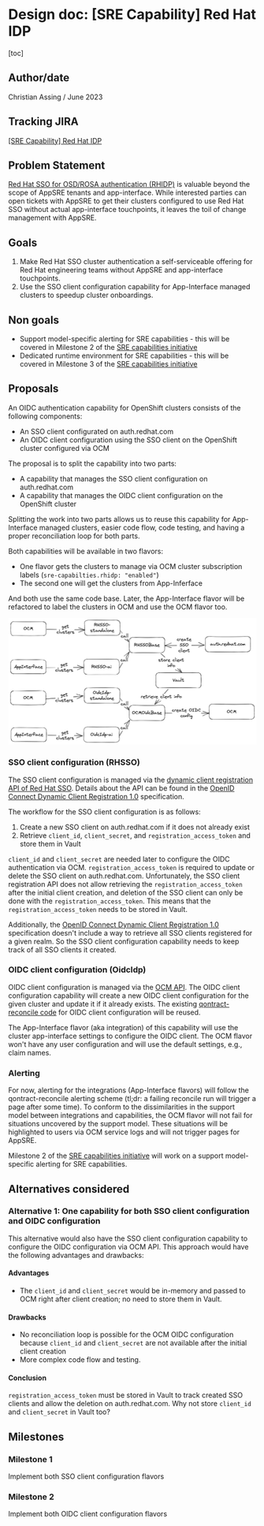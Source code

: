 # Design doc: [SRE Capability] Red Hat IDP

[toc]

## Author/date

Christian Assing / June 2023

## Tracking JIRA

[[SRE Capability] Red Hat IDP](https://issues.redhat.com/browse/SDE-2620)

## Problem Statement

[Red Hat SSO for OSD/ROSA authentication (RHIDP)](https://source.redhat.com/groups/public/sre/wiki/red_hat_sso_idp_for_osdrosa_authentication) is valuable beyond the scope of AppSRE tenants and app-interface. While interested parties can open tickets with AppSRE to get their clusters configured to use Red Hat SSO without actual app-interface touchpoints, it leaves the toil of change management with AppSRE.

## Goals

1. Make Red Hat SSO cluster authentication a self-serviceable offering for Red Hat engineering teams without AppSRE and app-interface touchpoints.
1. Use the SSO client configuration capability for App-Interface managed clusters to speedup cluster onboardings.

## Non goals

- Support model-specific alerting for SRE capabilities - this will be covered in Milestone 2 of the [SRE capabilities initiative](docs/app-sre/initiatives/sre-capabilities.md)
- Dedicated runtime environment for SRE capabilities - this will be covered in Milestone 3 of the [SRE capabilities initiative](docs/app-sre/initiatives/sre-capabilities.md)

## Proposals

An OIDC authentication capability for OpenShift clusters consists of the following components:

* An SSO client configurated on auth.redhat.com
* An OIDC client configuration using the SSO client on the OpenShift cluster configured via OCM

The proposal is to split the capability into two parts:

* A capability that manages the SSO client configuration on auth.redhat.com
* A capability that manages the OIDC client configuration on the OpenShift cluster

Splitting the work into two parts allows us to reuse this capability for App-Interface managed clusters, easier code flow, code testing, and having a proper reconciliation loop for both parts.

Both capabilities will be available in two flavors:

* One flavor gets the clusters to manage via OCM cluster subscription labels (`sre-capabilties.rhidp: "enabled"`)
* The second one will get the clusters from App-Inferface

And both use the same code base. Later, the App-Interface flavor will be refactored to label the clusters in OCM and use the OCM flavor too.

![](images/rhidp.png)

### SSO client configuration (RHSSO)

The SSO client configuration is managed via the [dynamic client registration API of Red Hat SSO](https://access.redhat.com/documentation/en-us/red_hat_single_sign-on/7.0/html/securing_applications_and_services_guide/client_registration#openid_connect_dynamic_client_registration). Details about the API can be found in the [OpenID Connect Dynamic Client Registration 1.0](https://openid.net/specs/openid-connect-registration-1_0.html) specification.

The workflow for the SSO client configuration is as follows:

1. Create a new SSO client on auth.redhat.com if it does not already exist
1. Retrieve `client_id`, `client_secret`, and `registration_access_token` and store them in Vault

`client_id` and `client_secret` are needed later to configure the OIDC authentication via OCM. `registration_access_token` is required to update or delete the SSO client on auth.redhat.com. Unfortunately, the SSO client registration API does not allow retrieving the `registration_access_token` after the initial client creation, and deletion of the SSO client can only be done with the `registration_access_token`. This means that the `registration_access_token` needs to be stored in Vault.

Additionally, the [OpenID Connect Dynamic Client Registration 1.0](https://openid.net/specs/openid-connect-registration-1_0.html) specification doesn't include a way to retrieve all SSO clients registered for a given realm. So the SSO client configuration capability needs to keep track of all SSO clients it created.

### OIDC client configuration (OidcIdp)

OIDC client configuration is managed via the [OCM API](https://api.openshift.com). The OIDC client configuration capability will create a new OIDC client configuration for the given cluster and update it if it already exists. The existing [qontract-reconcile code](https://github.com/app-sre/qontract-reconcile/blob/master/reconcile/ocm_oidc_idp.py) for OIDC client configuration will be reused.

The App-Interface flavor (aka integration) of this capability will use the cluster app-interface settings to configure the OIDC client. The OCM flavor won't have any user configuration and will use the default settings, e.g., claim names.

### Alerting

For now, alerting for the integrations (App-Interface flavors) will follow the qontract-reconcile alerting scheme (tl;dr: a failing reconcile run will trigger a page after some time). To conform to the dissimilarities in the support model between integrations and capabilities, the OCM flavor will not fail for situations uncovered by the support model. These situations will be highlighted to users via OCM service logs and will not trigger pages for AppSRE.

Milestone 2 of the [SRE capabilities initiative](docs/app-sre/initiatives/sre-capabilities.md) will work on a support model-specific alerting for SRE capabilities.

## Alternatives considered

### Alternative 1: One capability for both SSO client configuration and OIDC configuration

This alternative would also have the SSO client configuration capability to configure the OIDC configuration via OCM API. This approach would have the following advantages and drawbacks:

#### Advantages

* The `client_id` and `client_secret` would be in-memory and passed to OCM right after client creation; no need to store them in Vault.

#### Drawbacks

* No reconciliation loop is possible for the OCM OIDC configuration because `client_id` and `client_secret` are not available after the initial client creation
* More complex code flow and testing.

#### Conclusion

`registration_access_token` must be stored in Vault to track created SSO clients and allow the deletion on auth.redhat.com. Why not store `client_id` and `client_secret` in Vault too?

## Milestones

### Milestone 1

Implement both SSO client configuration flavors

### Milestone 2

Implement both OIDC client configuration flavors

